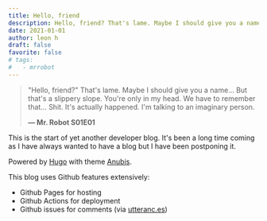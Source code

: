 ```yaml
---
title: Hello, friend
description: Hello, friend? That's lame. Maybe I should give you a name?
date: 2021-01-01
author: leon h
draft: false
favorite: false
# tags: 
#   - mrrobot
---
```


> "Hello, friend?" That's lame. 
> Maybe I should give you a name...
> But that's a slippery slope.
> You're only in my head.
> We have to remember that...
> Shit.
> It's actually happened.
> I'm talking to an imaginary person.
>
> **— Mr. Robot S01E01**

This is the start of yet another developer blog. It's been a long time coming as I have always wanted to have a blog but I have been postponing it.

Powered by [Hugo](https://gohugo.io/) with theme [Anubis](https://github.com/Mitrichius/hugo-theme-anubis).

This blog uses Github features extensively:
- Github Pages for hosting
- Github Actions for deployment
- Github issues for comments (via [utteranc.es](https://utteranc.es/))
